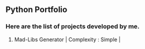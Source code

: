 ## Python Portfolio
### Here are the list of projects developed by me.
1. Mad-Libs Generator | Complexity : Simple |
